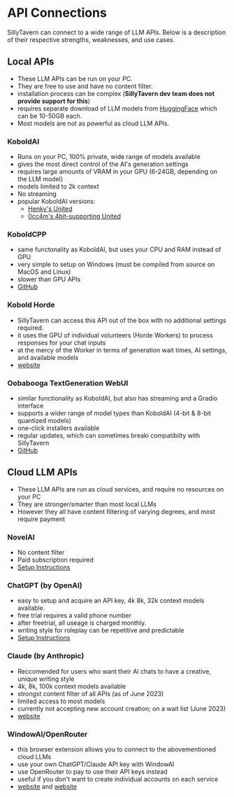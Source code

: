 # API Connections

SillyTavern can connect to a wide range of LLM APIs.
Below is a description of their respective strengths, weaknesses, and use cases.

## Local APIs

- These LLM APIs can be run on your PC.
- They are free to use and have no content filter.
- installation process can be complex (**SillyTavern dev team does not provide support for this**)
- requires separate download of LLM models from [HuggingFace](https://huggingface.co/models?other=LLM) which can be 10-50GB each.
- Most models are not as powerful as cloud LLM APIs.

### KoboldAI

- Runs on your PC, 100% private, wide range of models available
- gives the most direct control of the AI's generation settings
- requires large amounts of VRAM in your GPU (6-24GB, depending on the LLM model)
- models limited to 2k context
- No streaming
- popular KoboldAI versions:
  - [Henky's United](https://github.com/henk717/KoboldAI)
  - [0cc4m's 4bit-supporting United](https://github.com/0cc4m/KoboldAI)

### KoboldCPP

- same functonality as KoboldAI, but uses your CPU and RAM instead of GPU
- very simple to setup on Windows (must be compiled from source on MacOS and Linux)
- slower than GPU APIs
- [GitHub](https://github.com/LostRuins/koboldcpp)

### Kobold Horde

- SillyTavern can access this API out of the box with no additional settings required.
- it uses the GPU of individual volunteers (Horde Workers) to process responses for your chat inputs
- at the mercy of the Worker in terms of generation wait times, AI settings, and available models
- [website](https://horde.koboldai.net)

### Oobabooga TextGeneration WebUI

- similar functionality as KoboldAI, but also has streaming and a Gradio interface
- supports a wider range of model types than KoboldAI (4-bit & 8-bit quantized models)
- one-click installers available
- regular updates, which can sometimes breaki compatibilty with SillyTavern
- [GitHub](https://github.com/oobabooga/text-generation-webui#one-click-installers)

## Cloud LLM APIs

- These LLM APIs are run as cloud services, and require no resources on your PC
- They are stronger/smarter than most local LLMs
- However they all have content filtering of varying degrees, and most require payment

### NovelAI

- No content filter
- Paid subscription required
- [Setup Instructions](https://docs.sillytavern.app/usage/api-connections/novelai/)

### ChatGPT (by OpenAI)

- easy to setup and acquire an API key, 4k 8k, 32k context models available.
- free trial requires a valid phone number
- after freetrial, all useage is charged monthly.
- writing style for roleplay can be repetitive and predictable
- [Setup Instructions](https://docs.sillytavern.app/usage/api-connections/openai/)

### Claude (by Anthropic)

- Reccomended for users who want their AI chats to have a creative, unique writing style
- 4k, 8k, 100k context models available
- strongst content filter of all APIs (as of June 2023)
- limited access to most models
- currently not accepting new account creation; on a wait list (June 2023)
- [website](https://www.anthropic.com/index/introducing-claude)

### WindowAI/OpenRouter

- this browser extension allows you to connect to the abovementioned cloud LLMs
- use your own ChatGPT/Claude API key with WindowAI
- use OpenRouter to pay to use their API keys instead
- useful if you don't want to create individual accounts on each service
- [website](https://windowai.io) and [website](https://openrouter.ai)
